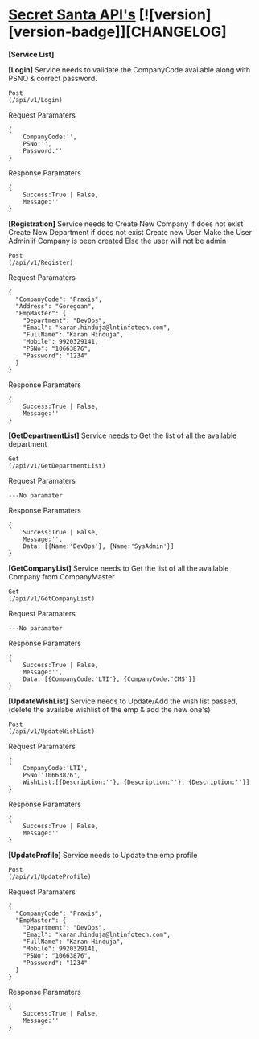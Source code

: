 # [Secret Santa API's](https://karanhinduja.github.io/SecretSantaProject/) [![version][version-badge]][CHANGELOG]

**[Service List]**

**[Login]**
Service needs to validate the CompanyCode available along with PSNO & correct password.
```
Post
(/api/v1/Login)
```
Request Paramaters
```
{
    CompanyCode:'',
    PSNo:'',
    Password:''
}
```
Response Paramaters

```
{
    Success:True | False,
    Message:''
}
```

**[Registration]**
Service needs to 
    Create New Company if does not exist
    Create New Department if does not exist
    Create new User
    Make the User Admin if Company is been created
    Else the user will not be admin

```
Post
(/api/v1/Register)
```
Request Paramaters
```
{
  "CompanyCode": "Praxis",
  "Address": "Goregoan",
  "EmpMaster": {
    "Department": "DevOps",
    "Email": "karan.hinduja@lntinfotech.com",
    "FullName": "Karan Hinduja",
    "Mobile": 9920329141,
    "PSNo": "10663876",
    "Password": "1234"
  }
}
```
Response Paramaters

```
{
    Success:True | False,
    Message:''
}
```


**[GetDepartmentList]**
Service needs to 
    Get the list of all the available department

```
Get
(/api/v1/GetDepartmentList)
```
Request Paramaters
```
---No paramater
```
Response Paramaters

```
{
    Success:True | False,
    Message:'',
    Data: [{Name:'DevOps'}, {Name:'SysAdmin'}]
}
```



**[GetCompanyList]**
Service needs to 
    Get the list of all the available Company from CompanyMaster

```
Get
(/api/v1/GetCompanyList)
```
Request Paramaters
```
---No paramater
```
Response Paramaters

```
{
    Success:True | False,
    Message:'',
    Data: [{CompanyCode:'LTI'}, {CompanyCode:'CMS'}]
}
```


**[UpdateWishList]**
Service needs to 
    Update/Add the wish list passed, (delete the availabe wishlist of the emp & add the new one's)

```
Post
(/api/v1/UpdateWishList)
```
Request Paramaters
```
{
    CompanyCode:'LTI',
    PSNo:'10663876',
    WishList:[{Description:''}, {Description:''}, {Description:''}]
}
```
Response Paramaters

```
{
    Success:True | False,
    Message:''
}
```



**[UpdateProfile]**
Service needs to 
    Update the emp profile

```
Post
(/api/v1/UpdateProfile)
```
Request Paramaters
```
{
  "CompanyCode": "Praxis",
  "EmpMaster": {
    "Department": "DevOps",
    "Email": "karan.hinduja@lntinfotech.com",
    "FullName": "Karan Hinduja",
    "Mobile": 9920329141,
    "PSNo": "10663876",
    "Password": "1234"
  }
}
```
Response Paramaters

```
{
    Success:True | False,
    Message:''
}
```


